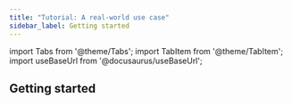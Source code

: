 ```yaml
---
title: "Tutorial: A real-world use case"
sidebar_label: Getting started
---
```


import Tabs from '@theme/Tabs';
import TabItem from '@theme/TabItem';
import useBaseUrl from '@docusaurus/useBaseUrl';

## Getting started